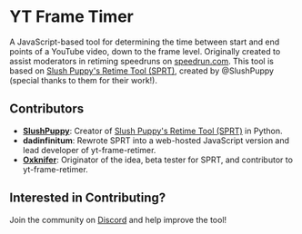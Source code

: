# YT Frame Timer

A JavaScript-based tool for determining the time between start and end points of a YouTube video, down to the frame level. Originally created to assist moderators in retiming speedruns on [speedrun.com](https://www.speedrun.com/). This tool is based on [Slush Puppy's Retime Tool (SPRT)](https://github.com/Slush0Puppy/retime), created by @SlushPuppy (special thanks to them for their work!).

## Contributors

- **[SlushPuppy](https://www.speedrun.com/users/SlushPuppy)**: Creator of [Slush Puppy's Retime Tool (SPRT)](https://github.com/Slush0Puppy/retime) in Python.
- **dadinfinitum**: Rewrote SPRT into a web-hosted JavaScript version and lead developer of yt-frame-retimer.
- **[Oxknifer](https://www.speedrun.com/users/Oxknifer)**: Originator of the idea, beta tester for SPRT, and contributor to yt-frame-retimer.

## Interested in Contributing?

Join the community on [Discord](https://discord.gg/CrGnuWw) and help improve the tool!
